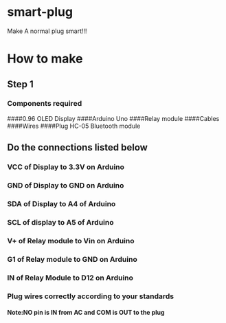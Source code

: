 # smart-plug
Make A normal plug smart!!!
# How to make
## Step 1
### Components required
####0.96 OLED Display
####Arduino Uno
####Relay module
####Cables
####Wires
####Plug
HC-05 Bluetooth module
## Do the connections listed below
### VCC of Display to 3.3V on Arduino
### GND of Display to GND on Arduino
### SDA of Display to A4 of Arduino
### SCL of display to A5 of Arduino
### V+ of Relay module to Vin on Arduino
### G1 of Relay module to GND on Arduino
### IN of Relay Module to D12 on Arduino
### Plug wires correctly according to your standards
#### Note:NO pin is IN from AC and COM is OUT to the plug
